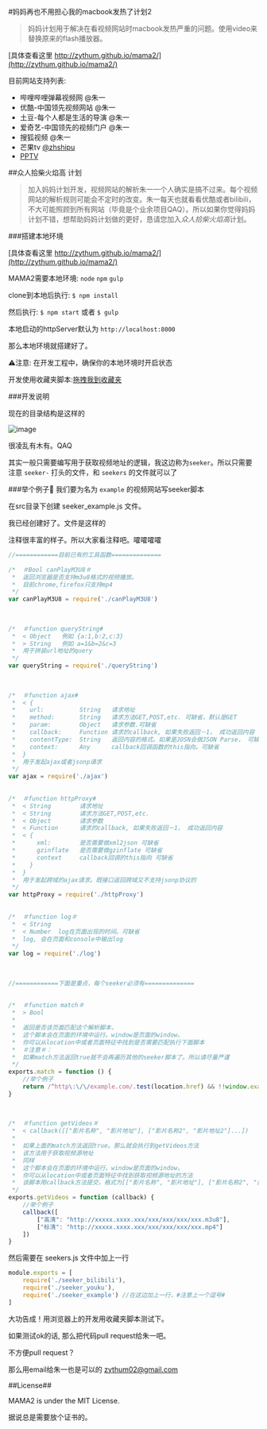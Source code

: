 #妈妈再也不用担心我的macbook发热了计划2

> 妈妈计划用于解决在看视频网站时macbook发热严重的问题。使用video来替换原来的flash播放器。

[具体查看这里 http://zythum.github.io/mama2/](http://zythum.github.io/mama2/)

目前网站支持列表:

+ 哔哩哔哩弹幕视频网 @朱一
+ 优酷-中国领先视频网站 @朱一
+ 土豆-每个人都是生活的导演 @朱一
+ 爱奇艺-中国领先的视频门户 @朱一
+ 搜狐视频 @朱一
+ 芒果tv [@zhshipu](https://github.com/zhshipu)
+ [PPTV](http://www.pptv.com)

##众人拾柴火焰高 计划
> 加入妈妈计划开发，视频网站的解析朱一一个人确实是搞不过来。每个视频网站的解析规则可能会不定时的改变。朱一每天也就看看优酷或者bilibili，不大可能照顾到所有网站（毕竟是个业余项目QAQ）。所以如果你觉得妈妈计划不错，想帮助妈妈计划做的更好，恳请您加入*众人拾柴火焰高*计划。

###搭建本地环境

[具体查看这里 http://zythum.github.io/mama2/](http://zythum.github.io/mama2/)

MAMA2需要本地环境: `node` `npm` `gulp`

clone到本地后执行: `$ npm install`

然后执行: `$ npm start` 或者 `$ gulp`

本地启动的httpServer默认为 `http://localhost:8000`

那么本地环境就搭建好了。

⚠注意: 在开发工程中，确保你的本地环境时开启状态

开发使用收藏夹脚本:[拖拽我到收藏夹](javascript:void\(function\(u,s\){s=document.body.appendChild\(document.createElement\('script'\)\);s.src=u+'?ts='+Date.now\(\);s.charset='UTF-8'}\('http://localhost:8000/dest/index.js'\)\))

###开发说明

现在的目录结构是这样的

![image](http://zythum.github.io/mama2/images/ll.png)

很凌乱有木有。QAQ

其实一般只需要编写用于获取视频地址的逻辑，我这边称为`seeker`。所以只需要注意 `seeker-` 打头的文件，和 `seekers` 的文件就可以了

###举个例子🌰
我们要为名为 `example` 的视频网站写seeker脚本


在src目录下创建 seeker_example.js 文件。

我已经创建好了。文件是这样的

注释很丰富的样子。所以大家看注释吧。嚯嚯嚯嚯

```javascript
//============目前已有的工具函数==============
 
/*  ＃Bool canPlayM3U8＃
 *  返回浏览器是否支持m3u8格式的视频播放。
 *  目前chrome,firefox只支持mp4
 */
var canPlayM3U8 = require('./canPlayM3U8')
 
 
 
/*  ＃function queryString#
 *  < Object   例如 {a:1,b:2,c:3}
 *  > String   例如 a=1&b=2&c=3
 *  用于拼装url地址的query
 */
var queryString = require('./queryString')
 
 
 
/*  ＃function ajax#
 *  < {
 *    url:          String   请求地址
 *    method:       String   请求方法GET,POST,etc. 可缺省，默认是GET 
 *    param:        Object   请求参数.可缺省 
 *    callback:     Function 请求的callback, 如果失败返回－1， 成功返回内容
 *    contentType:  String   返回内容的格式。如果是JOSN会做JSON Parse， 可缺省,默认是json
 *    context:      Any      callback回调函数的this指向。可缺省
 *  }
 *  用于发起ajax或者jsonp请求
 */
var ajax = require('./ajax')
 
 
/*  ＃function httpProxy#
 *  < String        请求地址
 *  < String        请求方法GET,POST,etc.
 *  < Object        请求参数
 *  < Function      请求的callback, 如果失败返回－1， 成功返回内容
 *  < {
 *      xml:        是否需要做xml2json 可缺省
 *      gzinflate   是否需要做gzinflate 可缺省
 *      context     callback回调的this指向 可缺省
 *    }
 *  }
 *  用于发起跨域的ajax请求。既接口返回跨域又不支持jsonp协议的
 */
var httpProxy = require('./httpProxy')
 
 
/*  ＃function log＃
 *  < String
 *  < Number  log在页面出现的时间。可缺省
 *  log, 会在页面和console中输出log
 */
var log = require('./log')
 
 
 
//============下面是重点，每个seeker必须有==============
 
 
/*  ＃function match＃
 *  > Bool
 *
 *  返回是否该页面匹配这个解析脚本，
 *  这个脚本会在页面的环境中运行。window是页面的window。
 *  你可以从location中或者页面特征中找到是否需要匹配执行下面脚本
 *  ＃注意＃：
 *  如果match方法返回true就不会再遍历其他的seeker脚本了。所以请尽量严谨
 */
exports.match = function () {
	//举个例子
	return /^http\:\/\/example.com/.test(location.href) && !!window.example
}
 
 
 
/*  ＃function getVideos＃
 *	< callback([["影片名称", "影片地址"], ["影片名称2", "影片地址2"]...])
 *  
 *	如果上面的match方法返回true。那么就会执行到getVideos方法
 *  该方法用于获取视频源地址
 *  同样
 *  这个脚本会在页面的环境中运行。window是页面的window。
 *  你可以从location中或者页面特征中找到获取视频源地址的方法
 *  该脚本用callback方法提交，格式为[["影片名称", "影片地址"], ["影片名称2", "影片地址2"]...]
 */
exports.getVideos = function (callback) {
	//举个例子
	callback([
		["高清": "http://xxxxx.xxxx.xxx/xxx/xxx/xxx/xxx.m3u8"],
		["标清": "http://xxxxx.xxxx.xxx/xxx/xxx/xxx/xxx.mp4"]
	])
}
```

然后需要在 seekers.js 文件中加上一行

```javascript
module.exports = [
	require('./seeker_bilibili'),
	require('./seeker_youku'),
	require('./seeker_example') //在这边加上一行，#注意上一个逗号#
]
```

大功告成！用浏览器上的开发用收藏夹脚本测试下。

如果测试ok的话, 那么把代码pull request给朱一吧。

不方便pull request？

那么用email给朱一也是可以的 zythum02@gmail.com


##License##

MAMA2 is under the MIT License.

据说总是需要放个证书的。
